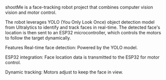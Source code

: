 shootMe is a face-tracking robot project that combines computer vision vision and motor control.


The robot leverages YOLO (You Only Look Once) object detection model from Ultralytics to identify and track faces in real-time. The detected face's location is then sent to an ESP32 microcontroller, which controls the motors to follow the target dynamically.

Features
Real-time face detection: Powered by the YOLO model.

ESP32 integration: Face location data is transmitted to the ESP32 for motor control.

Dynamic tracking: Motors adjust to keep the face in view.
